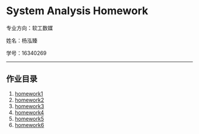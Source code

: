 # System Analysis Homework
专业方向：软工数媒

姓名：杨泓臻 

学号：16340269

---

## 作业目录
1. [homework1](homework1)
2. [homework2](homework2)
3. [homework3](homework3)
4. [homework4](homework4)
5. [homework5](homework5)
6. [homework6](homework6)